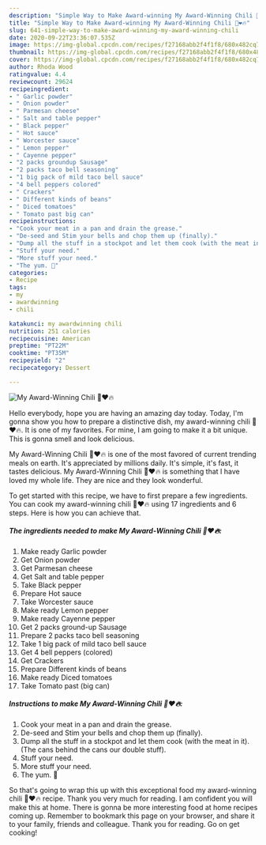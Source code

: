 ```yaml
---
description: "Simple Way to Make Award-winning My Award-Winning Chili 🙂❤🔥"
title: "Simple Way to Make Award-winning My Award-Winning Chili 🙂❤🔥"
slug: 641-simple-way-to-make-award-winning-my-award-winning-chili
date: 2020-09-22T23:36:07.535Z
image: https://img-global.cpcdn.com/recipes/f27168abb2f4f1f8/680x482cq70/my-award-winning-chili-🙂❤🔥-recipe-main-photo.jpg
thumbnail: https://img-global.cpcdn.com/recipes/f27168abb2f4f1f8/680x482cq70/my-award-winning-chili-🙂❤🔥-recipe-main-photo.jpg
cover: https://img-global.cpcdn.com/recipes/f27168abb2f4f1f8/680x482cq70/my-award-winning-chili-🙂❤🔥-recipe-main-photo.jpg
author: Rhoda Wood
ratingvalue: 4.4
reviewcount: 29624
recipeingredient:
- " Garlic powder"
- " Onion powder"
- " Parmesan cheese"
- " Salt and table pepper"
- " Black pepper"
- " Hot sauce"
- " Worcester sauce"
- " Lemon pepper"
- " Cayenne pepper"
- "2 packs groundup Sausage"
- "2 packs taco bell seasoning"
- "1 big pack of mild taco bell sauce"
- "4 bell peppers colored"
- " Crackers"
- " Different kinds of beans"
- " Diced tomatoes"
- " Tomato past big can"
recipeinstructions:
- "Cook your meat in a pan and drain the grease."
- "De-seed and Stim your bells and chop them up (finally)."
- "Dump all the stuff in a stockpot and let them cook (with the meat in it). (The cans behind the cans our double stuff)."
- "Stuff your need."
- "More stuff your need."
- "The yum. 🙂"
categories:
- Recipe
tags:
- my
- awardwinning
- chili

katakunci: my awardwinning chili 
nutrition: 251 calories
recipecuisine: American
preptime: "PT22M"
cooktime: "PT35M"
recipeyield: "2"
recipecategory: Dessert

---
```



![My Award-Winning Chili 🙂❤🔥](https://img-global.cpcdn.com/recipes/f27168abb2f4f1f8/680x482cq70/my-award-winning-chili-🙂❤🔥-recipe-main-photo.jpg)

Hello everybody, hope you are having an amazing day today. Today, I'm gonna show you how to prepare a distinctive dish, my award-winning chili 🙂❤🔥. It is one of my favorites. For mine, I am going to make it a bit unique. This is gonna smell and look delicious.



My Award-Winning Chili 🙂❤🔥 is one of the most favored of current trending meals on earth. It's appreciated by millions daily. It's simple, it's fast, it tastes delicious. My Award-Winning Chili 🙂❤🔥 is something that I have loved my whole life. They are nice and they look wonderful.


To get started with this recipe, we have to first prepare a few ingredients. You can cook my award-winning chili 🙂❤🔥 using 17 ingredients and 6 steps. Here is how you can achieve that.

<!--inarticleads1-->

##### The ingredients needed to make My Award-Winning Chili 🙂❤🔥:

1. Make ready  Garlic powder
1. Get  Onion powder
1. Get  Parmesan cheese
1. Get  Salt and table pepper
1. Take  Black pepper
1. Prepare  Hot sauce
1. Take  Worcester sauce
1. Make ready  Lemon pepper
1. Make ready  Cayenne pepper
1. Get 2 packs ground-up Sausage
1. Prepare 2 packs taco bell seasoning
1. Take 1 big pack of mild taco bell sauce
1. Get 4 bell peppers (colored)
1. Get  Crackers
1. Prepare  Different kinds of beans
1. Make ready  Diced tomatoes
1. Take  Tomato past (big can)




<!--inarticleads2-->

##### Instructions to make My Award-Winning Chili 🙂❤🔥:

1. Cook your meat in a pan and drain the grease.
1. De-seed and Stim your bells and chop them up (finally).
1. Dump all the stuff in a stockpot and let them cook (with the meat in it). (The cans behind the cans our double stuff).
1. Stuff your need.
1. More stuff your need.
1. The yum. 🙂




So that's going to wrap this up with this exceptional food my award-winning chili 🙂❤🔥 recipe. Thank you very much for reading. I am confident you will make this at home. There is gonna be more interesting food at home recipes coming up. Remember to bookmark this page on your browser, and share it to your family, friends and colleague. Thank you for reading. Go on get cooking!
